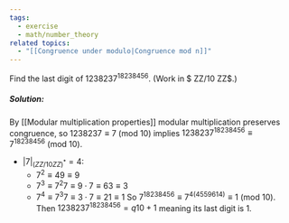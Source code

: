 ```yaml
---
tags:
  - exercise
  - math/number_theory
related topics:
  - "[[Congruence under modulo|Congruence mod n]]"
---
```

Find the last digit of $1238237^{18238456}$. (Work in $ ZZ/10 ZZ$.)
##### Solution:
By [[Modular multiplication properties]] modular multiplication preserves congruence, so $1238237\equiv 7\ (\text{mod }10)$ implies $1238237^{18238456} \equiv 7^{18238456}\ (\text{mod }10)$.
- $|7|_{( ZZ/10 ZZ)^*}=4$:
	- $7^2\equiv 49\equiv 9$
	- $7^3\equiv 7^2 7\equiv 9\cdot 7\equiv 63\equiv 3$
	- $7^4\equiv 7^3 7\equiv 3\cdot 7\equiv 21\equiv 1$
So $7^{18238456}\equiv 7^{4(4559614)}\equiv 1\ (\text{mod }10)$. Then $1238237^{18238456}=q10+1$ meaning its last digit is $1$.